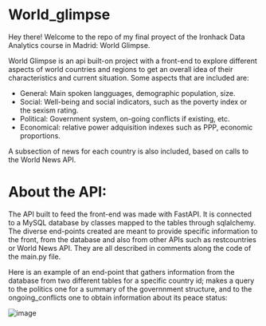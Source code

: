 # World_glimpse

Hey there! Welcome to the repo of my final proyect of the Ironhack Data Analytics course in Madrid: World Glimpse.

World Glimpse is an api built-on project with a front-end to explore different aspects of world countries and regions to get an overall idea of their characteristics and current situation. Some aspects that are included are:

+ General: Main spoken langguages, demographic population, size.
+ Social: Well-being and social indicators, such as the poverty index or the sexism rating.
+ Political: Government system, on-going conflicts if existing, etc.
+ Economical: relative power adquisition indexes such as PPP, economic proportions.

A subsection of news for each country is also included, based on calls to the World News API.

# About the API:

The API built to feed the front-end was made with FastAPI. It is connected to a MySQL database by classes mapped to the tables through sqlalchemy.
The diverse end-points created are meant to provide specific information to the front, from the database and also from other APIs such as restcountries or World News API.
They are all described in comments along the code of the main.py file.

Here is an example of an end-point that gathers information from the database from two different tables for a specific country id; makes a query to the politics one for a summary of the governnment structure, and to the ongoing_conflicts one to obtain information about its peace status:

![image](https://github.com/MartaRggc/world_glimpse_api/assets/137410300/5f1b1ddc-8774-4af5-9a1a-bbed1ceb81d0)

